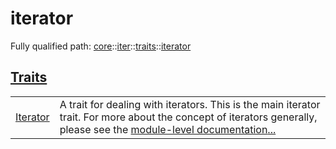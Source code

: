 # iterator

Fully qualified path: [core](./core.md)::[iter](./core-iter.md)::[traits](./core-iter-traits.md)::[iterator](./core-iter-traits-iterator.md)


[Traits](./core-iter-traits-iterator-traits.md)
 ---
| | |
|:---|:---|
| [Iterator](./core-iter-traits-iterator-Iterator.md) | A trait for dealing with iterators. This is the main iterator trait. For more about the concept of iterators generally, please see the [module-level documentation](./core-iter.md)[...](./core-iter-traits-iterator-Iterator.md) |
